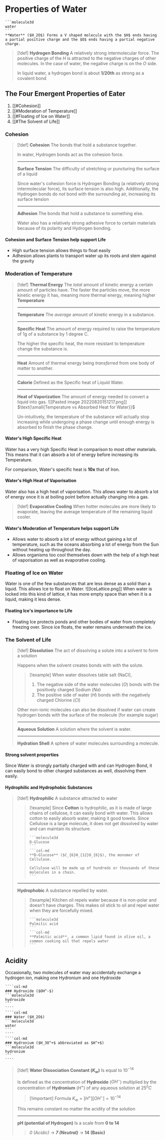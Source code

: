 
# Properties of Water
````col
```molecule3d
water
```
**Water** ($H_2O$) Forms a V shaped molecule with the $H$ ends having a partial positive charge and the $O$ ends having a partial negative charge.
````

> [!def]
> **Hydrogen Bonding**
> A relatively strong intermolecular force.
> The positive charge of the $H$ is attracted to the negative charges of other molecules. In the case of water, the negative charge is on the $O$ side.
> 
> In liquid water, a hydrogen bond is about **1/20th** as strong as a covalent bond

## The Four Emergent Properties of Eater
1. [[#Cohesion]]
2. [[#Moderation of Temperature]]
3. [[#Floating of Ice on Water]]
4. [[#The Solvent of Life]]

### Cohesion

> [!def]
> **Cohesion**
> The bonds that hold a substance together. 
> 
> In water, Hydrogen bonds act as the cohesion force.
> ***
> **Surface Tension**
> The difficulty of stretching or puncturing the surface of a liquid
> 
> Since water's cohesion force is Hydrogen Bonding (a relatively strong intermolecular force), its surface tension is also high. Additionally, the Hydrogen bonds do *not* bond with the surrounding air, increasing its surface tension
> ***
> **Adhesion**
> The bonds that hold a substance to something else.
> 
> Water also has a relatively strong adhesive force to certain materials because of its polarity and Hydrogen bonding.

#### Cohesion and Surface Tension help support Life
- High surface tension allows things to float easily
- Adhesion allows plants to transport water up its roots and stem against the gravity

### Moderation of Temperature

> [!def]
> **Thermal Energy**
> The *total* amount of kinetic energy a certain amount of particles have.
> The faster the particles move, the more kinetic energy it has, meaning more thermal energy, meaning higher **Temperature**
> ***
> **Temperature**
> The *average* amount of kinetic energy in a substance.
> ***
> **Specific Heat**
> The amount of energy required to raise the temperature of 1g of a substance by 1 degree C.
> 
> The higher the specific heat, the more resistant to temperature change the substance is.
> ***
> **Heat**
> Amount of thermal energy being *transferred* from one body of matter to another.
> ***
> **Calorie**
> Defined as the Specific heat of Liquid Water.
> ***
> **Heat of Vaporization**
> The amount of energy needed to convert a liquid into gas.
> ![[Pasted image 20220820151217.png]]
> $\text{\small{Temperature vs Absorbed Heat for Water}}$
> 
> Un-intuitively, the temperature of the substance will actually stop increasing while undergoing a phase change until enough energy is absorbed to finish the phase change.

#### Water's High Specific Heat
Water has a very high Specific Heat in comparison to most other materials. This means that it can absorb a lot of energy before increasing its Temperature. 

For comparison, Water's specific heat is **10x** that of Iron.

#### Water's High Heat of Vaporisation
Water also has a high heat of vaporisation. This allows water to absorb a lot of energy once it is at boiling point before actually changing into a gas.

> [!def]
> **Evaporative Cooling**
> When hotter molecules are more likely to evaporate, leaving the average temperature of the remaining liquid cooler.

#### Water's Moderation of Temperature helps support Life
- Allows water to absorb a lot of energy without gaining a lot of temperature, such as the oceans absorbing a lot of energy from the Sun without heating up throughout the day.
- Allows organisms too cool themselves down with the help of a high heat of vaporisation as well as evaporative cooling.

### Floating of Ice on Water
Water is one of the few substances that are less dense as a solid than a liquid. This allows Ice to float on Water. 
![[IceLattice.png]]
When water is locked into this kind of lattice, it has more empty space than when it is a liquid, making it less dense.

#### Floating Ice's importance to Life
- Floating Ice protects ponds and other bodies of water from completely freezing over. Since ice floats, the water remains underneath the ice.

### The Solvent of Life 

> [!def]
> **Dissolution**
> The act of dissolving a solute into a solvent to form a solution
> 
> Happens when the solvent creates bonds with with the solute.
>> [!example]
>> When water dissolves table salt ($\text{NaCl}$), 
>> 1. The negative side of the water molecules ($O$) bonds with the positively charged Sodium ($Na$)
>> 2. The positive side of water ($H$) bonds with the negatively charged Chlorine ($Cl$)
>
> Other non-ionic molecules can also be dissolved if water can create hydrogen bonds with the surface of the molecule (for example sugar)
> 
> ***
> **Aqueous Solution**
> A solution where the solvent is water.
> 
> ***
> **Hydration Shell**
> A sphere of water molecules surrounding a molecule.

#### Strong solvent properties
Since Water is strongly partially charged with and can Hydrogen Bond, it can easily bond to other charged substances as well, dissolving them easily.

#### Hydrophilic and Hydrophobic Substances

> [!def]
> **Hydrophilic**
> A substance attracted to water
>>[!example]
>> Since **Cotton** is hydrophilic, as it is made of large chains of cellulose, it can easily bond with water.
>> This allows cotton to easily absorb water, making it good towels. Since Cellulose is a large molecule, it does not get dissolved by water and can maintain its structure.
>> ````col
>> ```molecule3d
>> D-Glucose
>> ```
>> ```col-md
>> **D-Glucose** ($C_{6}H_{12}O_{6}$), the monomer of Cellulose.
>> 
>> Cellulose will be made up of hundreds or thousands of these molecules in a chain.
>> ```
>> ````
> 
> ***
> **Hydrophobic**
> A substance repelled by water.
>> [!example]
>> Kitchen oil repels water because it is non-polar and doesn't have charges.
>> This makes oil stick to oil and repel water when they are forcefully mixed.
>> ````col
>> ```molecule3d
>> Palmitic acid
>> ```
>> ```col-md
>> **Palmitic acid**, a common lipid found in olive oil, a common cooking oil that repels water
>> ```
>> ````

## Acidity
Occasionally, two molecules of water may accidentally exchange a hydrogen ion, making one Hydronium and one Hydroxide
`````col
````col-md
### Hydroxide ($OH^-$)
```molecule3d
hydroxide
```
````
````col-md
### Water ($H_2O$)
```molecule3d
water
```
````
````col-md
### Hydronium ($H_3O^+$ abbreviated as $H^+$)
```molecule3d
hydronium
```
````
`````

> [!def]
> **Water Dissociation Constant ($K_w$)**
> Is equal to $10^{-14}$
> 
> Is defined as the concentration of **Hydroxide** ($OH^-$) multiplied by the concentration of **Hydronium** ($H^+$) of any aqueous solution at $25^oC$
> 
>> [!important] Formula
>> $K_w = [H^+][OH^-] = 10^{-14}$
>
> This remains constant no matter the acidity of the solution
> ***
> 
> **pH (potential of Hydrogen)**
> Is a scale from **0 to 14**
> 
>> *0 (Acidic)* -> ***7 (Neutral)*** -> **14 (Basic)**